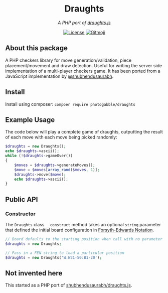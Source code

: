 <h1 align="center">Draughts</h1>
<p align="center"><em>A PHP port of <a href="https://github.com/shubhendusaurabh/draughts.js">draughts.js</a></em></p>

<p align="center">
  <a href="LICENSE"><img src="https://img.shields.io/github/license/photogabble/php-confusable-homoglyphs.svg" alt="License"></a>
  <a href="https://gitmoji.carloscuesta.me/"><img src="https://img.shields.io/badge/gitmoji-%20😜%20😍-FFDD67.svg" alt="Gitmoji"></a>
</p>

## About this package
A PHP checkers library for move generation/validation, piece placement/movement and draw detection. Useful for writing the server side implementation of a multi-player checkers game. It has been ported from a JavaScript implementation by [@shubhendusaurabh](https://github.com/shubhendusaurabh).

## Install

Install using composer: `compoer require photogabble/draughts`

## Example Usage

The code below will play a complete game of draughts, outputting the result of each move with each move being picked randomly:

```php
$draughts = new Draughts();
echo $draughts->ascii();
while (!$draughts->gameOver())
{
    $moves = $draughts->generateMoves();
    $move = $moves[array_rand($moves, 1)];
    $draughts->move($move);
    echo $draughts->ascii();
}
```

## Public API

### Constructor

The `Draughts` class `__construct` method takes an optional `string` parameter that defined the initial board configuration in [Forsyth-Edwards Notation](https://en.wikipedia.org/wiki/Forsyth%E2%80%93Edwards_Notation).

```php
// Board defaults to the starting position when call with no parameter
$draughts = new Draughts;

// Pass in a FEN string to load a particular position
$draughts = new Draughts('W:W31-50:B1-20');
```

## Not invented here

This started as a PHP port of [shubhendusaurabh/draughts.js](https://github.com/shubhendusaurabh/draughts.js).